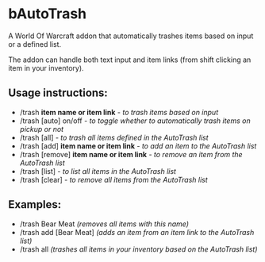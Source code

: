 bAutoTrash
==========

A World Of Warcraft addon that automatically trashes items based on input or a defined list.

The addon can handle both text input and item links (from shift clicking an item in your inventory).

Usage instructions:
-------------------

* /trash **item name or item link** *- to trash items based on input*
* /trash [auto] on/off *- to toggle whether to automatically trash items on pickup or not*
* /trash [all] *- to trash all items defined in the AutoTrash list*
* /trash [add] **item name or item link** *- to add an item to the AutoTrash list*
* /trash [remove] **item name or item link** *- to remove an item from the AutoTrash list*
* /trash [list] *- to list all items in the AutoTrash list*
* /trash [clear] *- to remove all items from the AutoTrash list*

Examples:
---------

* /trash Bear Meat *(removes all items with this name)*
* /trash add [Bear Meat] *(adds an item from an item link to the AutoTrash list)*
* /trash all *(trashes all items in your inventory based on the AutoTrash list)*